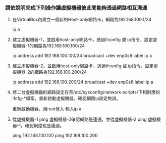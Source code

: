 ### 請依說明完成下列操作讓虛擬機器彼此間能夠透過網路相互溝通

1. 在VirtualBox內建立一個新的Host-only網路卡，網段為192.168.100.1/24

   ip a

2. 建立虛擬機器-1，並啟用host-only網路卡，透過ifconfig 或 ip指令，設定虛擬機器-1的網路為192.168.100.100/24

   ip address add 192.168.100.100/24 broadcast +dev enp0s8 label 
   ip a

3. 建立虛擬機器-2，並啟用host-only網路卡，透過ifconfig 或 ip指令，設定虛擬機器-2的網路為192.168.100.200/24

   ip address add 192.168.100.200/24 broadcast +dev enp0s8 label 
   ip a

4. 將二台虛擬機器的網路設定存至/etc/sysconfig/network-scripts/下相對應的ifcfg-*檔案，重新啟動虛擬機器，確認網路ip設定無誤。

   重新啟動機器，用root登入
   輸入ip a

5. 從虛擬機器-1 ping 虛擬機器-2確認網路是連通，並從虛擬機器-2 ping 虛擬機器-1，確認網路也是連通。

   ping 192.168.100.100
   ping 192.168.100.200
